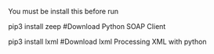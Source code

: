 You must be install this before run

pip3 install zeep #Download Python SOAP Client

pip3 install lxml #Download lxml Processing XML with python
